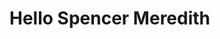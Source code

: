 # Hello Spencer Meredith


<!-- '# CodingLifeStory'
My Document Journey As A Programmer/Full Stack Web developer/ Internet World. -->
